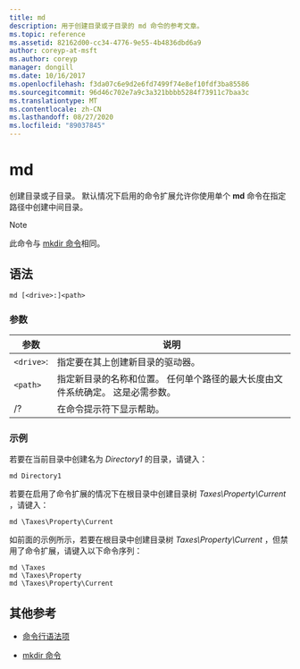 ```yaml
---
title: md
description: 用于创建目录或子目录的 md 命令的参考文章。
ms.topic: reference
ms.assetid: 82162d00-cc34-4776-9e55-4b4836dbd6a9
author: coreyp-at-msft
ms.author: coreyp
manager: dongill
ms.date: 10/16/2017
ms.openlocfilehash: f3da07c6e9d2e6fd7499f74e8ef10fdf3ba85586
ms.sourcegitcommit: 96d46c702e7a9c3a321bbbb5284f73911c7baa3c
ms.translationtype: MT
ms.contentlocale: zh-CN
ms.lasthandoff: 08/27/2020
ms.locfileid: "89037845"
---
```

# <a name="md"></a>md

创建目录或子目录。 默认情况下启用的命令扩展允许你使用单个 **md** 命令在指定路径中创建中间目录。

> [!NOTE]
> 此命令与 [mkdir 命令](mkdir.md)相同。

## <a name="syntax"></a>语法

```
md [<drive>:]<path>
```

### <a name="parameters"></a>参数

| 参数 | 说明 |
| --------- | ----------- |
| `<drive>`: | 指定要在其上创建新目录的驱动器。 |
| `<path>` | 指定新目录的名称和位置。 任何单个路径的最大长度由文件系统确定。 这是必需参数。 |
| /? | 在命令提示符下显示帮助。 |

### <a name="examples"></a>示例

若要在当前目录中创建名为 *Directory1* 的目录，请键入：

```
md Directory1
```

若要在启用了命令扩展的情况下在根目录中创建目录树 *Taxes\Property\Current* ，请键入：

```
md \Taxes\Property\Current
```

如前面的示例所示，若要在根目录中创建目录树 *Taxes\Property\Current* ，但禁用了命令扩展，请键入以下命令序列：

```
md \Taxes
md \Taxes\Property
md \Taxes\Property\Current
```

## <a name="additional-references"></a>其他参考

- [命令行语法项](command-line-syntax-key.md)

- [mkdir 命令](mkdir.md)